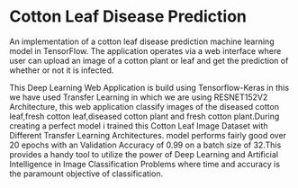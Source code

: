 # Cotton Leaf Disease Prediction
An implementation of a cotton leaf disease prediction machine learning model in TensorFlow. The application operates via a web interface where user can upload an image of a cotton plant or leaf and get the prediction of whether or not it is infected.

This Deep Learning Web Application is build using Tensorflow-Keras in this we have used Transfer Learning in which we are using RESNET152V2 Architecture, this web application classify images of the diseased cotton leaf,fresh cotton leaf,diseased cotton plant and fresh cotton plant.During creating a perfect model i trained this Cotton Leaf Image Dataset with Different Transfer Learning Architectures. model performs fairly good over 20 epochs with an Validation Accuracy of 0.99 on a batch size of 32.This provides a handy tool to utilize the power of Deep Learning and Artificial Intelligence in Image Classification Problems where time and accuracy is the paramount objective of classification.
